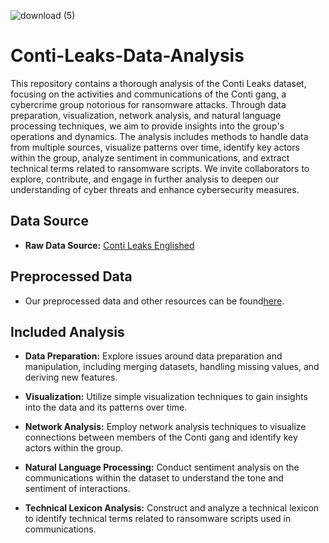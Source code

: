 ![download (5)](https://github.com/Imtiaj-Sajin/Conti-Leaks-Data-Analysis/assets/100506477/5cb86833-6117-4390-99f9-60ef321dc28b)

# Conti-Leaks-Data-Analysis

This repository contains a thorough analysis of the Conti Leaks dataset, focusing on the activities and communications of the Conti gang, a cybercrime group notorious for ransomware attacks. Through data preparation, visualization, network analysis, and natural language processing techniques, we aim to provide insights into the group's operations and dynamics. The analysis includes methods to handle data from multiple sources, visualize patterns over time, identify key actors within the group, analyze sentiment in communications, and extract technical terms related to ransomware scripts. We invite collaborators to explore, contribute, and engage in further analysis to deepen our understanding of cyber threats and enhance cybersecurity measures.

## Data Source

- **Raw Data Source:** [Conti Leaks Englished](https://github.com/TheParmak/conti-leaks-englished/blob/master/english_chats/deepl_translated_jabber/)

## Preprocessed Data

- Our preprocessed data  and other resources can be found[here](https://drive.google.com/drive/folders/1zYZrVEgfwCyf-G9Ma_m6uYKBW7H6b9jp?usp=sharing).

## Included Analysis

- **Data Preparation:** Explore issues around data preparation and manipulation, including merging datasets, handling missing values, and deriving new features.
  
- **Visualization:** Utilize simple visualization techniques to gain insights into the data and its patterns over time.
  
- **Network Analysis:** Employ network analysis techniques to visualize connections between members of the Conti gang and identify key actors within the group.
  
- **Natural Language Processing:** Conduct sentiment analysis on the communications within the dataset to understand the tone and sentiment of interactions.
  
- **Technical Lexicon Analysis:** Construct and analyze a technical lexicon to identify technical terms related to ransomware scripts used in communications.
